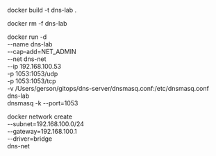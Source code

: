 docker build -t dns-lab .

docker rm -f dns-lab

docker run -d \
  --name dns-lab \
  --cap-add=NET_ADMIN \
  --net dns-net \
  --ip 192.168.100.53 \
  -p 1053:1053/udp \
  -p 1053:1053/tcp \
  -v /Users/gerson/gitops/dns-server/dnsmasq.conf:/etc/dnsmasq.conf \
  dns-lab \
  dnsmasq -k --port=1053




docker network create \
  --subnet=192.168.100.0/24 \
  --gateway=192.168.100.1 \
  --driver=bridge \
  dns-net
